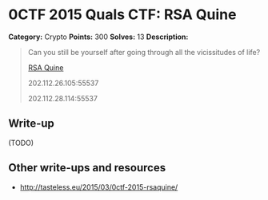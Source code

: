 # 0CTF 2015 Quals CTF: RSA Quine

**Category:** Crypto
**Points:** 300
**Solves:** 13
**Description:** 

> Can you still be yourself after going through all the vicissitudes of life?
>
> [RSA Quine](rsaquine.py)
>
> 202.112.26.105:55537
>
> 202.112.28.114:55537

## Write-up

(TODO)

## Other write-ups and resources

* <http://tasteless.eu/2015/03/0ctf-2015-rsaquine/>